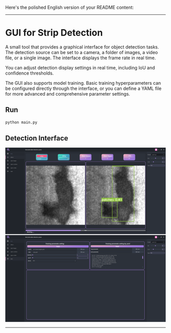 Here's the polished English version of your README content:

---

# GUI for Strip Detection

A small tool that provides a graphical interface for object detection tasks. The detection source can be set to a camera, a folder of images, a video file, or a single image. The interface displays the frame rate in real time.

You can adjust detection display settings in real time, including IoU and confidence thresholds.

The GUI also supports model training. Basic training hyperparameters can be configured directly through the interface, or you can define a YAML file for more advanced and comprehensive parameter settings.

## Run

```bash
python main.py
```

## Detection Interface

![img.png](img.png)
![img\_1.png](img_1.png)

---

